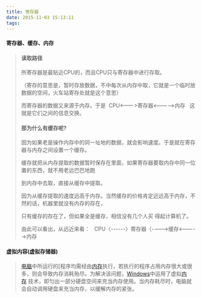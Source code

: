 ```yaml
---
title: 寄存器
date: 2015-11-03 15:13:11
tags:
---
```




####  寄存器、缓存、内存

> #### 读取路径
>
> 所寄存器是最贴近CPU的，而且CPU只与寄存器中进行存取。
>
> （寄存的意思是，暂时存放数据，不中每次从内存中取，它就是一个临时放数据的空间，火车站寄存处就是这个意思）
>
> 而寄存器的数据又来源于内存。于是  CPU<--->寄存器<----->内存   这就是它们之间的信息交换。
>
> #### 那为什么有缓存呢? 
>
> 因为如果老是操作内存中的同一址地的数据，就会影响速度。于是就在寄存器与内存之间设置一个缓存。
>
> 缓存就把从内存提取的数据暂时保存在里面，如果寄存器要取内存中同一位置的东西，就不用老远巴巴地跑
>
> 到内存中去取，直接从缓存中提取。
>
> 因为从缓存提取的速度远高于内存。当然缓存的价格肯定远远高于内存，不然的话，机器里就没有内存的存在，
>
> 只有缓存的存在了，但如果全是缓存，相信没有几个人买 得起计算机了。
>
> 由此可以看出，从远近来看：   CPU〈------〉寄存器〈---->缓存<----->内存

#### 虚拟内容(虚拟存储器)

> [电脑](http://baike.baidu.com/view/2358.htm)中所运行的[程序均需经由[内存](http://baike.baidu.com/view/1082.htm)执行，若执行的程序占用内存很大或很多，则会导致内存消耗殆尽。为解决该问题，[Windows](http://baike.baidu.com/view/4821.htm)中运用了虚拟[内存](http://baike.baidu.com/view/1082.htm) 技术，即匀出一部分硬盘空间来充当内存使用。当内存耗尽时，电脑就会自动调用硬盘来充当内存，以缓解内存的紧张。
